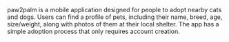 paw2palm is a mobile application designed for people to adopt nearby cats and dogs. Users can find a profile of pets, including their name, breed, age, size/weight, along with photos of them at their local shelter. The app has a simple adoption process that only requires account creation.
